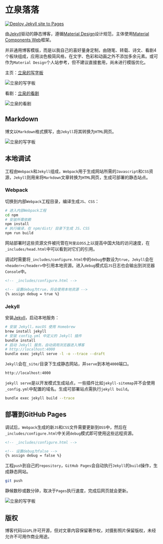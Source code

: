 # 立泉落落

[![Deploy Jekyll site to Pages](https://github.com/apqx/apqx.github.io/actions/workflows/jekyll.yml/badge.svg)](https://github.com/apqx/apqx.github.io/actions/workflows/jekyll.yml)

由[Jekyll](https://jekyllrb.com)驱动的静态博客，遵循[Material Design](https://material.io)设计规范，主体使用[Material Components Web](https://github.com/material-components/material-components-web)框架。

并非通用博客模版，而是以我自己的喜好量身定制，由随笔、转载、诗文、看剧4个板块组成，应用淡色极简风格，在文字、色彩和动画之外不添加多余元素。或可作为`Material Design`个人站参考，但不建议直接套用，尚未进行模版优化。

主页：[立泉的写字板](https://mudan.me)

![立泉的写字板](https://apqx-host.oss-cn-hangzhou.aliyuncs.com/blog/screenshots/index.webp)

看剧：[立泉的看剧](https://mudan.me/opera)

![立泉的看剧](https://apqx-host.oss-cn-hangzhou.aliyuncs.com/blog/screenshots/index_opera.webp)

## Markdown

博文以`Markdown`格式撰写，由`Jekyll`将其转换为`HTML`网页。

![立泉的写字板](https://apqx-host.oss-cn-hangzhou.aliyuncs.com/blog/screenshots/post.webp)

## 本地调试

工程由`Webpack`和`Jekyll`组成，`Webpack`用于生成网站所需的`Javascript`和`CSS`资源，`Jekyll`则用来将`Markdown`文章转换为`HTML`网页，生成可部署的静态站点。

### Webpack

切换到内部`Webpack`工程目录，编译生成`JS`、`CSS`：

```sh
# 进入内部Webpack工程
cd npm
# 安装所需依赖
npm install
# 执行编译，在 npm/dist/ 目录下生成 JS、CSS
npm run build
```

网站部署时这些资源文件被托管在`阿里云OSS`上以提高中国大陆的访问速度，在`_includes/head.html`中可以看到对它们的引用。

调试时需要将`_includes/configure.html`中的`debug`参数设为`true`，`Jekyll`会在`<header></header>`中引用本地资源。进入`debug`模式后`JS`日志也会输出到浏览器`Console`中。

```html
<!-- _includes/configure.html -->

<!-- 设置debug为true，将会使用本地资源 -->
{% assign debug = true %}
```

### Jekyll

安装[Jekyll](https://jekyllrb.com/docs/installation/macos/)，启动本地服务：

```sh
# 安装 Jekyll，macOS 使用 Homebrew
brew install jekyll
# 安装 config.yml 中定义的 Jekyll 插件
bundle install
# 启动 Jekyll 服务，自动调用浏览器进入博客
# http://localhost:4000
bundle exec jekyll serve -l -o --trace --draft
```

`Jekyll`会在`_site/`目录下生成静态网站，并`serve`到本地`4000`端口。

```sh
http://localhost:4000
```

`jekyll serve`是以开发模式生成站点，一些插件比如`jekyll-sitemap`并不会使用`_config.yml`中配置的域名。生成可部署站点需执行`jekyll build`。

```sh
bundle exec jekyll build --trace
```

## 部署到GitHub Pages

调试后，`Webpack`生成的新`JS`和`CSS`文件需要更新到`OSS`中，然后在`_includes/configure.html`中关闭`debug`模式即可使用这些远程资源。

```html
<!-- _includes/configure.html -->

<!-- 设置debug为false -->
{% assign debug = false %}
```

工程`push`到自己的`repository`，`GitHub Pages`会自动执行`Jekyll`的`build`操作，生成静态网站。

```sh
git push
```

静候数秒或数分钟，取决于`Pages`执行速度，完成后网页就会更新。

![立泉的写字板](https://apqx-host.oss-cn-hangzhou.aliyuncs.com/blog/screenshots/index_phone.webp)

## 版权

博客代码以`GPL`许可开源，但对文章内容保留著作权，对摄影照片保留版权，未经允许不可用作商业用途。